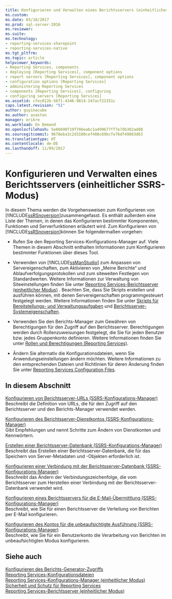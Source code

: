 ```yaml
---
title: Konfigurieren und Verwalten eines Berichtsservers (einheitlicher SSRS-Modus) | Microsoft-Dokumentation
ms.custom: 
ms.date: 03/18/2017
ms.prod: sql-server-2016
ms.reviewer: 
ms.suite: 
ms.technology:
- reporting-services-sharepoint
- reporting-services-native
ms.tgt_pltfrm: 
ms.topic: article
helpviewer_keywords:
- Reporting Services, components
- deploying [Reporting Services], component options
- report servers [Reporting Services], component options
- configuration options [Reporting Services]
- administering Reporting Services
- components [Reporting Services], configuring
- configuring servers [Reporting Services]
ms.assetid: cfec012b-56f1-4346-9814-247acf22351c
caps.latest.revision: "51"
author: guyinacube
ms.author: asaxton
manager: erikre
ms.workload: On Demand
ms.openlocfilehash: 5e86690f19f706ea6c1a499677ff7e7db302ad80
ms.sourcegitcommit: 9678eba3c2d3100cef408c69bcfe76df49803d63
ms.translationtype: HT
ms.contentlocale: de-DE
ms.lasthandoff: 11/09/2017
---
```

# <a name="configure-and-administer-a-report-server-ssrs-native-mode"></a>Konfigurieren und Verwalten eines Berichtsservers (einheitlicher SSRS-Modus)
  In diesem Thema werden die Vorgehensweisen zum Konfigurieren von [!INCLUDE[ssRSnoversion](../../includes/ssrsnoversion-md.md)]zusammengefasst. Es enthält außerdem eine Liste der Themen, in denen das Konfigurieren bestimmter Komponenten, Funktionen und Serverfunktionen erläutert wird. Zum Konfigurieren von [!INCLUDE[ssRSnoversion](../../includes/ssrsnoversion-md.md)]können Sie folgendermaßen vorgehen:  
  
-   Rufen Sie den Reporting Services-Konfigurations-Manager auf. Viele Themen in diesem Abschnitt enthalten Informationen zum Konfigurieren bestimmter Funktionen über dieses Tool.  
  
-   Verwenden von [!INCLUDE[ssManStudio](../../includes/ssmanstudio-md.md)] zum Anpassen von Servereigenschaften, zum Aktivieren von „Meine Berichte“ und Ablaufverfolgungsprotokollen und zum siteweiten Festlegen von Standardwerten. Weitere Informationen zur Verwaltung von Siteeinstellungen finden Sie unter [Reporting Services-Berichtsserver &#40;einheitlicher Modus&#41;](../../reporting-services/report-server/reporting-services-report-server-native-mode.md) . Beachten Sie, dass Sie Skripts erstellen und ausführen können, mit denen Servereigenschaften programmgesteuert festgelegt werden. Weitere Informationen finden Sie unter [Skripts für Bereitstellungs- und Verwaltungsaufgaben](../../reporting-services/tools/script-deployment-and-administrative-tasks.md) und [Berichtsserver-Systemeigenschaften](../../reporting-services/report-server-web-service/net-framework/reporting-services-properties-report-server-system-properties.md).  
  
-   Verwenden Sie den Berichts-Manager zum Gewähren von Berechtigungen für den Zugriff auf den Berichtsserver. Berechtigungen werden durch Rollenzuweisungen festgelegt, die Sie für jeden Benutzer bzw. jedes Gruppenkonto definieren. Weitere Informationen finden Sie unter [Rollen und Berechtigungen &#40;Reporting Services&#41;](../../reporting-services/security/roles-and-permissions-reporting-services.md).  
  
-   Ändern Sie alternativ die Konfigurationsdateien, wenn Sie Anwendungseinstellungen ändern möchten. Weitere Informationen zu den entsprechenden Dateien und Richtlinien für deren Änderung finden Sie unter [Reporting Services Configuration Files](../../reporting-services/report-server/reporting-services-configuration-files.md).  
  
## <a name="in-this-section"></a>In diesem Abschnitt  
 [Konfigurieren von Berichtsserver-URLs &#40;SSRS-Konfigurations-Manager&#41;](../../reporting-services/install-windows/configure-report-server-urls-ssrs-configuration-manager.md)  
 Beschreibt die Definition von URLs, die für den Zugriff auf den Berichtsserver und den Berichts-Manager verwendet werden.  
  
 [Konfigurieren des Berichtsserver-Dienstkontos &#40;SSRS-Konfigurations-Manager&#41;](../../reporting-services/install-windows/configure-the-report-server-service-account-ssrs-configuration-manager.md)  
 Gibt Empfehlungen und nennt Schritte zum Ändern von Dienstkonten und Kennwörtern.  
  
 [Erstellen einer Berichtsserver-Datenbank &#40;SSRS-Konfigurations-Manager&#41;](../../reporting-services/install-windows/ssrs-report-server-create-a-report-server-database.md)  
 Beschreibt das Erstellen einer Berichtsserver-Datenbank, die für das Speichern von Server-Metadaten und -Objekten erforderlich ist.  
  
 [Konfigurieren einer Verbindung mit der Berichtsserver-Datenbank &#40;SSRS-Konfigurations-Manager&#41;](../../reporting-services/install-windows/configure-a-report-server-database-connection-ssrs-configuration-manager.md)  
 Beschreibt das Ändern der Verbindungszeichenfolge, die vom Berichtsserver zum Herstellen einer Verbindung mit der Berichtsserver-Datenbank verwendet wird.  
  
 [Konfigurieren eines Berichtsservers für die E-Mail-Übermittlung (SSRS-Konfigurations-Manager)](http://msdn.microsoft.com/en-us/b838f970-d11a-4239-b164-8d11f4581d83)  
 Beschreibt, wie Sie für einen Berichtsserver die Verteilung von Berichten per E-Mail konfigurieren.  
  
 [Konfigurieren des Kontos für die unbeaufsichtigte Ausführung &#40;SSRS-Konfigurations-Manager&#41;](../../reporting-services/install-windows/configure-the-unattended-execution-account-ssrs-configuration-manager.md)  
 Beschreibt, wie Sie für ein Benutzerkonto die Verarbeitung von Berichten im unbeaufsichtigten Modus konfigurieren.  
  
## <a name="see-also"></a>Siehe auch  
 [Konfigurieren des Berichts-Generator-Zugriffs](../../reporting-services/report-server/configure-report-builder-access.md)   
 [Reporting Services-Konfigurationsdateien](../../reporting-services/report-server/reporting-services-configuration-files.md)   
 [Reporting Services-Konfigurations-Manager &#40;einheitlicher Modus&#41;](../../reporting-services/install-windows/reporting-services-configuration-manager-native-mode.md)   
 [Sicherheit und Schutz für Reporting Services](../../reporting-services/security/reporting-services-security-and-protection.md)   
 [Reporting Services-Berichtsserver (einheitlicher Modus)](../../reporting-services/report-server/reporting-services-report-server-native-mode.md)  
  
  
